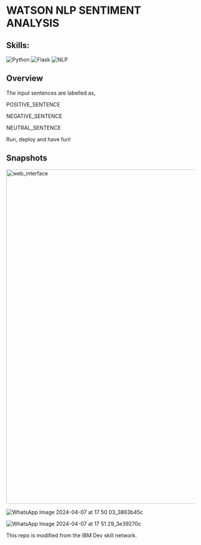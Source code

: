 # WATSON NLP SENTIMENT ANALYSIS
## Skills:
 <img src="https://img.shields.io/badge/Python-3776AB?style=flat-square&logo=python&logoColor=white" alt="Python">  <img src="https://img.shields.io/badge/Flask-3776AB?style=flat-square&logo=flask&logoColor=white" alt="Flask"> <img src="https://img.shields.io/badge/NLP-3776AB?style=flat-square&logo=nlp&logoColor=white" alt="NLP"> 
## Overview
The input sentences are labelled as,

POSITIVE_SENTENCE

NEGATIVE_SENTENCE

NEUTRAL_SENTENCE

Run, deploy and have fun!

## Snapshots

<img width="893" alt="web_interface" src="https://github.com/harvind-here/Sentiment-Analysis/assets/138276429/86ad55bf-9d8d-47b4-bf81-be6094405c74">

![WhatsApp Image 2024-04-07 at 17 50 03_3863b45c](https://github.com/harvind-here/Sentiment-Analysis/assets/138276429/5798ef67-35ed-4d2f-b433-9b919aa31c70)

![WhatsApp Image 2024-04-07 at 17 51 29_3e39270c](https://github.com/harvind-here/Sentiment-Analysis/assets/138276429/8d39b9bf-bb4a-4785-9234-63c103676c33)


This repo is modified from the IBM Dev skill network.
